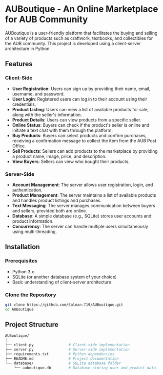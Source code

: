 # AUBoutique - An Online Marketplace for AUB Community

AUBoutique is a user-friendly platform that facilitates the buying and selling of a variety of products such as craftwork, textbooks, and collectibles for the AUB community. This project is developed using a client-server architecture in Python.

## Features

### Client-Side
- **User Registration**: Users can sign up by providing their name, email, username, and password.
- **User Login**: Registered users can log in to their account using their credentials.
- **Product Listing**: Users can view a list of available products for sale, along with the seller's information.
- **Product Details**: Users can view products from a specific seller.
- **Online Status**: Buyers can check if the product's seller is online and initiate a text chat with them through the platform.
- **Buy Products**: Buyers can select products and confirm purchases, receiving a confirmation message to collect the item from the AUB Post Office.
- **Sell Products**: Sellers can add products to the marketplace by providing a product name, image, price, and description.
- **View Buyers**: Sellers can view who bought their products.

### Server-Side
- **Account Management**: The server allows user registration, login, and authentication.
- **Product Management**: The server maintains a list of available products and handles product listings and purchases.
- **Text Messaging**: The server manages communication between buyers and sellers, provided both are online.
- **Database**: A simple database (e.g., SQLite) stores user accounts and product information.
- **Concurrency**: The server can handle multiple users simultaneously using multi-threading.

## Installation

### Prerequisites
- Python 3.x
- SQLite (or another database system of your choice)
- Basic understanding of client-server architecture

### Clone the Repository
```bash
git clone https://github.com/Salman-719/AUBoutique.git
cd AUBoutique

```
## Project Structure
```bash
AUBoutique/
│
├── client.py                # Client-side implementation
├── server.py                # Server-side implementation
├── requirements.txt         # Python dependencies
├── README.md                # Project documentation
└── database/                # SQLite database folder
    └── auboutique.db        # Database storing user and product data
```
